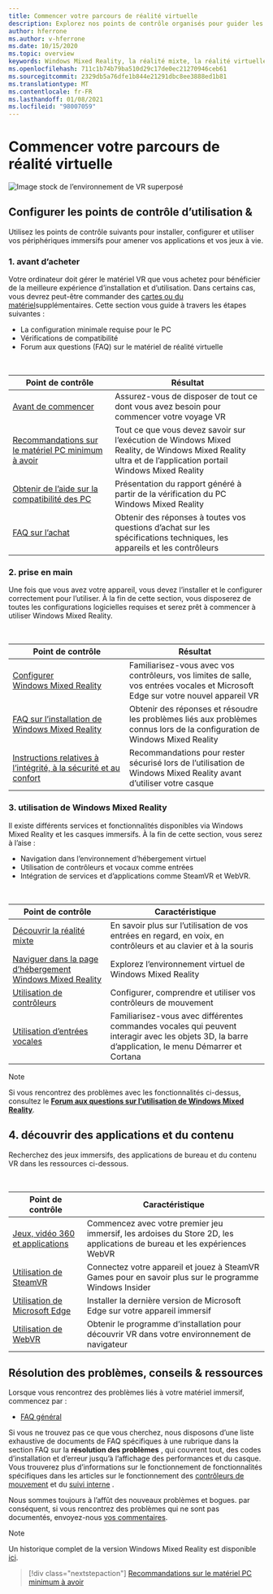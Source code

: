 ```yaml
---
title: Commencer votre parcours de réalité virtuelle
description: Explorez nos points de contrôle organisés pour guider les nouveaux utilisateurs d’appareils grâce à la configuration et à l’utilisation de leurs appareils de VR immersifs.
author: hferrone
ms.author: v-hferrone
ms.date: 10/15/2020
ms.topic: overview
keywords: Windows Mixed Reality, la réalité mixte, la réalité virtuelle, VR, MR,
ms.openlocfilehash: 711c1b74b79ba510d29c17de0ec21270946ceb61
ms.sourcegitcommit: 2329db5a76dfe1b844e21291dbc8ee3888ed1b81
ms.translationtype: MT
ms.contentlocale: fr-FR
ms.lasthandoff: 01/08/2021
ms.locfileid: "98007059"
---
```

# <a name="start-your-vr-journey"></a>Commencer votre parcours de réalité virtuelle

![Image stock de l’environnement de VR superposé](images/mr-win32-slates-pinspanel.png)

## <a name="setup--usability-checkpoints"></a>Configurer les points de contrôle d’utilisation &

Utilisez les points de contrôle suivants pour installer, configurer et utiliser vos périphériques immersifs pour amener vos applications et vos jeux à vie.

### <a name="1-before-you-buy"></a>1. avant d’acheter

Votre ordinateur doit gérer le matériel VR que vous achetez pour bénéficier de la meilleure expérience d’installation et d’utilisation. Dans certains cas, vous devrez peut-être commander des [cartes ou du matériel](recommended-adapters-for-windows-mixed-reality-capable-pcs.md)supplémentaires. Cette section vous guide à travers les étapes suivantes :

* La configuration minimale requise pour le PC
* Vérifications de compatibilité
* Forum aux questions (FAQ) sur le matériel de réalité virtuelle

<br>

|  Point de contrôle  |  Résultat  |
| --- | --- |
| [Avant de commencer](before-you-start.md) | Assurez-vous de disposer de tout ce dont vous avez besoin pour commencer votre voyage VR |
| [Recommandations sur le matériel PC minimum à avoir](windows-mixed-reality-minimum-pc-hardware-compatibility-guidelines.md) | Tout ce que vous devez savoir sur l’exécution de Windows Mixed Reality, de Windows Mixed Reality ultra et de l’application portail Windows Mixed Reality |
| [Obtenir de l’aide sur la compatibilité des PC](get-help-with-pc-compatibility.md) | Présentation du rapport généré à partir de la vérification du PC Windows Mixed Reality |
| [FAQ sur l’achat](before-you-buy-faqs.md) | Obtenir des réponses à toutes vos questions d’achat sur les spécifications techniques, les appareils et les contrôleurs |

### <a name="2-getting-started"></a>2. prise en main

Une fois que vous avez votre appareil, vous devez l’installer et le configurer correctement pour l’utiliser. À la fin de cette section, vous disposerez de toutes les configurations logicielles requises et serez prêt à commencer à utiliser Windows Mixed Reality.

<br>

|  Point de contrôle  |  Résultat  |
| --- | --- |
| [Configurer Windows Mixed Reality](set-up-windows-mixed-reality.md) | Familiarisez-vous avec vos contrôleurs, vos limites de salle, vos entrées vocales et Microsoft Edge sur votre nouvel appareil VR |
| [FAQ sur l’installation de Windows Mixed Reality](wmr-setup-faq.md) | Obtenir des réponses et résoudre les problèmes liés aux problèmes connus lors de la configuration de Windows Mixed Reality |
| [Instructions relatives à l’intégrité, à la sécurité et au confort](wmr-health-safety-comfort.md) | Recommandations pour rester sécurisé lors de l’utilisation de Windows Mixed Reality avant d’utiliser votre casque  |

### <a name="3-using-windows-mixed-reality"></a>3. utilisation de Windows Mixed Reality

Il existe différents services et fonctionnalités disponibles via Windows Mixed Reality et les casques immersifs. À la fin de cette section, vous serez à l’aise :

* Navigation dans l’environnement d’hébergement virtuel
* Utilisation de contrôleurs et vocaux comme entrées
* Intégration de services et d’applications comme SteamVR et WebVR.

<br>

|  Point de contrôle  |  Caractéristique  |
| --- | --- |
| [Découvrir la réalité mixte](learn-mixed-reality.md) | En savoir plus sur l’utilisation de vos entrées en regard, en voix, en contrôleurs et au clavier et à la souris |
| [Naviguer dans la page d’hébergement Windows Mixed Reality](your-mixed-reality-home.md) | Explorez l’environnement virtuel de Windows Mixed Reality  |
| [Utilisation de contrôleurs](controllers-in-wmr.md) | Configurer, comprendre et utiliser vos contrôleurs de mouvement |
| [Utilisation d’entrées vocales](using-speech-in-wmr.md) | Familiarisez-vous avec différentes commandes vocales qui peuvent interagir avec les objets 3D, la barre d’application, le menu Démarrer et Cortana |

> [!NOTE]
> Si vous rencontrez des problèmes avec les fonctionnalités ci-dessus, consultez le **[Forum aux questions sur l’utilisation de Windows Mixed Reality](using-wmr-faq.md)**.

## <a name="4-discover-apps-and-content"></a>4. découvrir des applications et du contenu

Recherchez des jeux immersifs, des applications de bureau et du contenu VR dans les ressources ci-dessous. 

<br>

|  Point de contrôle  |  Caractéristique  |
| --- | --- |
| [Jeux, vidéo 360 et applications](using-games-and-apps-in-windows-mixed-reality.md) | Commencez avec votre premier jeu immersif, les ardoises du Store 2D, les applications de bureau et les expériences WebVR |
| [Utilisation de SteamVR](using-steamvr-with-windows-mixed-reality.md) | Connectez votre appareil et jouez à SteamVR Games pour en savoir plus sur le programme Windows Insider |
| [Utilisation de Microsoft Edge](using-microsoft-edge.md) | Installer la dernière version de Microsoft Edge sur votre appareil immersif |
| [Utilisation de WebVR](webvr.md) | Obtenir le programme d’installation pour découvrir VR dans votre environnement de navigateur |

## <a name="troubleshooting-tips--resources"></a>Résolution des problèmes, conseils & ressources

Lorsque vous rencontrez des problèmes liés à votre matériel immersif, commencez par :
 
* [FAQ général](troubleshooting-windows-mixed-reality.md) 

Si vous ne trouvez pas ce que vous cherchez, nous disposons d’une liste exhaustive de documents de FAQ spécifiques à une rubrique dans la section FAQ sur la **résolution des problèmes** , qui couvrent tout, des codes d’installation et d’erreur jusqu’à l’affichage des performances et du casque. Vous trouverez plus d’informations sur le fonctionnement de fonctionnalités spécifiques dans les articles sur le fonctionnement des [contrôleurs de mouvement](controllers-in-wmr.md) et du [suivi interne](tracking-system.md) .

Nous sommes toujours à l’affût des nouveaux problèmes et bogues. par conséquent, si vous rencontrez des problèmes qui ne sont pas documentés, envoyez-nous [vos commentaires](filing-feedback.md).

> [!NOTE]
> Un historique complet de la version Windows Mixed Reality est disponible [ici](mixed-reality-software.md).

> [!div class="nextstepaction"]
> [Recommandations sur le matériel PC minimum à avoir](windows-mixed-reality-minimum-pc-hardware-compatibility-guidelines.md)

<br>